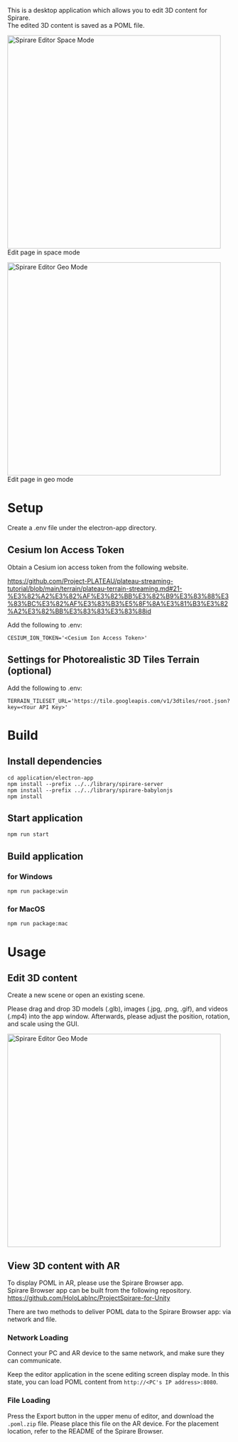 This is a desktop application which allows you to edit 3D content for Spirare.  
The edited 3D content is saved as a POML file.

<img width="480" alt="Spirare Editor Space Mode" src="https://user-images.githubusercontent.com/4415085/234750272-4cf344c9-7eee-40d3-a011-a8910c1cd478.jpg"></img>  
Edit page in space mode

<img width="480" alt="Spirare Editor Geo Mode" src="https://user-images.githubusercontent.com/4415085/235422239-6542d04b-b4b3-4303-abef-bc6b4297dd87.png"></img>  
Edit page in geo mode

# Setup

Create a .env file under the electron-app directory.

## Cesium Ion Access Token

Obtain a Cesium ion access token from the following website.

https://github.com/Project-PLATEAU/plateau-streaming-tutorial/blob/main/terrain/plateau-terrain-streaming.md#21-%E3%82%A2%E3%82%AF%E3%82%BB%E3%82%B9%E3%83%88%E3%83%BC%E3%82%AF%E3%83%B3%E5%8F%8A%E3%81%B3%E3%82%A2%E3%82%BB%E3%83%83%E3%83%88id

Add the following to .env:

```
CESIUM_ION_TOKEN='<Cesium Ion Access Token>'
```

## Settings for Photorealistic 3D Tiles Terrain (optional)

Add the following to .env:

```
TERRAIN_TILESET_URL='https://tile.googleapis.com/v1/3dtiles/root.json?key=<Your API Key>'
```

# Build

## Install dependencies

```
cd application/electron-app
npm install --prefix ../../library/spirare-server
npm install --prefix ../../library/spirare-babylonjs
npm install
```

## Start application

```
npm run start
```

## Build application

### for Windows

```
npm run package:win
```

### for MacOS

```
npm run package:mac
```

# Usage

## Edit 3D content

Create a new scene or open an existing scene.

Please drag and drop 3D models (.glb), images (.jpg, .png, .gif), and videos (.mp4) into the app window.
Afterwards, please adjust the position, rotation, and scale using the GUI.

<img width="480" alt="Spirare Editor Geo Mode" src="https://github.com/HoloLabInc/spirare-babylonjs/assets/4415085/45ed7026-b01a-41f1-9e7f-363314be24a1"></img>

## View 3D content with AR

To display POML in AR, please use the Spirare Browser app.  
Spirare Browser app can be built from the following repository.
https://github.com/HoloLabInc/ProjectSpirare-for-Unity

There are two methods to deliver POML data to the Spirare Browser app: via network and file.

### Network Loading

Connect your PC and AR device to the same network, and make sure they can communicate.

Keep the editor application in the scene editing screen display mode. In this state, you can load POML content from `http://<PC's IP address>:8080`.

### File Loading

Press the Export button in the upper menu of editor, and download the `.poml.zip` file. Please place this file on the AR device. For the placement location, refer to the README of the Spirare Browser.

